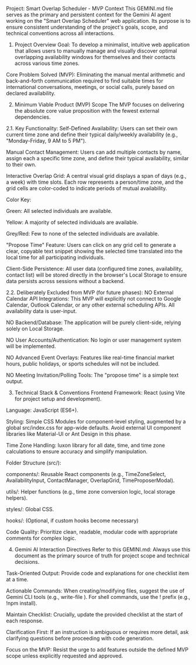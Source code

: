 Project: Smart Overlap Scheduler - MVP Context
This GEMINI.md file serves as the primary and persistent context for the Gemini AI agent working on the "Smart Overlap Scheduler" web application. Its purpose is to ensure consistent understanding of the project's goals, scope, and technical conventions across all interactions.

1. Project Overview
Goal: To develop a minimalist, intuitive web application that allows users to manually manage and visually discover optimal overlapping availability windows for themselves and their contacts across various time zones.

Core Problem Solved (MVP): Eliminating the manual mental arithmetic and back-and-forth communication required to find suitable times for international conversations, meetings, or social calls, purely based on declared availability.

2. Minimum Viable Product (MVP) Scope
The MVP focuses on delivering the absolute core value proposition with the fewest external dependencies.

2.1. Key Functionality:
Self-Defined Availability: Users can set their own current time zone and define their typical daily/weekly availability (e.g., "Monday-Friday, 9 AM to 5 PM").

Manual Contact Management: Users can add multiple contacts by name, assign each a specific time zone, and define their typical availability, similar to their own.

Interactive Overlap Grid: A central visual grid displays a span of days (e.g., a week) with time slots. Each row represents a person/time zone, and the grid cells are color-coded to indicate periods of mutual availability.

Color Key:

Green: All selected individuals are available.

Yellow: A majority of selected individuals are available.

Grey/Red: Few to none of the selected individuals are available.

"Propose Time" Feature: Users can click on any grid cell to generate a clear, copyable text snippet showing the selected time translated into the local time for all participating individuals.

Client-Side Persistence: All user data (configured time zones, availability, contact list) will be stored directly in the browser's Local Storage to ensure data persists across sessions without a backend.

2.2. Deliberately Excluded from MVP (for future phases):
NO External Calendar API Integrations: This MVP will explicitly not connect to Google Calendar, Outlook Calendar, or any other external scheduling APIs. All availability data is user-input.

NO Backend/Database: The application will be purely client-side, relying solely on Local Storage.

NO User Accounts/Authentication: No login or user management system will be implemented.

NO Advanced Event Overlays: Features like real-time financial market hours, public holidays, or sports schedules will not be included.

NO Meeting Invitation/Polling Tools: The "propose time" is a simple text output.

3. Technical Stack & Conventions
Frontend Framework: React (using Vite for project setup and development).

Language: JavaScript (ES6+).

Styling: Simple CSS Modules for component-level styling, augmented by a global src/index.css for app-wide defaults. Avoid external UI component libraries like Material-UI or Ant Design in this phase.

Time Zone Handling: luxon library for all date, time, and time zone calculations to ensure accuracy and simplify manipulation.

Folder Structure (src/):

components/: Reusable React components (e.g., TimeZoneSelect, AvailabilityInput, ContactManager, OverlapGrid, TimeProposerModal).

utils/: Helper functions (e.g., time zone conversion logic, local storage helpers).

styles/: Global CSS.

hooks/: (Optional, if custom hooks become necessary)

Code Quality: Prioritize clean, readable, modular code with appropriate comments for complex logic.

4. Gemini AI Interaction Directives
Refer to this GEMINI.md: Always use this document as the primary source of truth for project scope and technical decisions.

Task-Oriented Output: Provide code and explanations for one checklist item at a time.

Actionable Commands: When creating/modifying files, suggest the use of Gemini CLI tools (e.g., write-file <filepath> <content>). For shell commands, use the ! prefix (e.g., !npm install).

Maintain Checklist: Crucially, update the provided checklist at the start of each response.

Clarification First: If an instruction is ambiguous or requires more detail, ask clarifying questions before proceeding with code generation.

Focus on the MVP: Resist the urge to add features outside the defined MVP scope unless explicitly requested and approved.